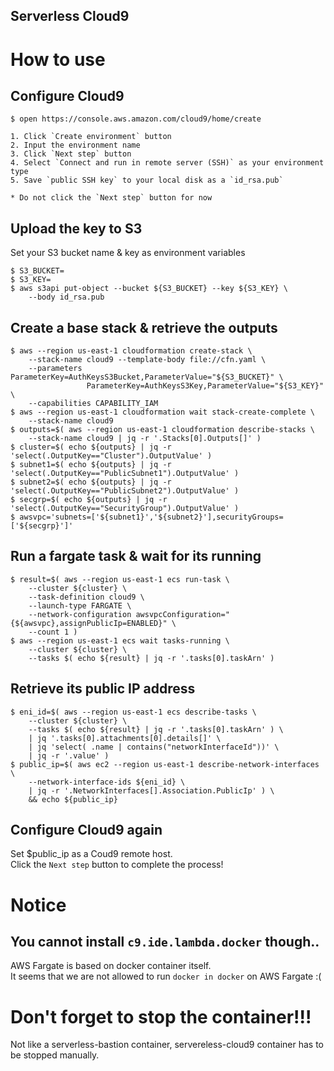 Serverless Cloud9
---

# How to use

## Configure Cloud9

```
$ open https://console.aws.amazon.com/cloud9/home/create
```

```
1. Click `Create environment` button
2. Input the environment name
3. Click `Next step` button
4. Select `Connect and run in remote server (SSH)` as your environment type
5. Save `public SSH key` to your local disk as a `id_rsa.pub`

* Do not click the `Next step` button for now
```

## Upload the key to S3

Set your S3 bucket name & key as environment variables

```
$ S3_BUCKET=
$ S3_KEY=
$ aws s3api put-object --bucket ${S3_BUCKET} --key ${S3_KEY} \
    --body id_rsa.pub
```

## Create a base stack & retrieve the outputs

```
$ aws --region us-east-1 cloudformation create-stack \
    --stack-name cloud9 --template-body file://cfn.yaml \
    --parameters ParameterKey=AuthKeysS3Bucket,ParameterValue="${S3_BUCKET}" \
                 ParameterKey=AuthKeysS3Key,ParameterValue="${S3_KEY}" \
    --capabilities CAPABILITY_IAM
$ aws --region us-east-1 cloudformation wait stack-create-complete \
    --stack-name cloud9
$ outputs=$( aws --region us-east-1 cloudformation describe-stacks \
    --stack-name cloud9 | jq -r '.Stacks[0].Outputs[]' )
$ cluster=$( echo ${outputs} | jq -r 'select(.OutputKey=="Cluster").OutputValue' )
$ subnet1=$( echo ${outputs} | jq -r 'select(.OutputKey=="PublicSubnet1").OutputValue' )
$ subnet2=$( echo ${outputs} | jq -r 'select(.OutputKey=="PublicSubnet2").OutputValue' )
$ secgrp=$( echo ${outputs} | jq -r 'select(.OutputKey=="SecurityGroup").OutputValue' )
$ awsvpc='subnets=['${subnet1}','${subnet2}'],securityGroups=['${secgrp}']'
```

## Run a fargate task & wait for its running

```
$ result=$( aws --region us-east-1 ecs run-task \
    --cluster ${cluster} \
    --task-definition cloud9 \
    --launch-type FARGATE \
    --network-configuration awsvpcConfiguration="{${awsvpc},assignPublicIp=ENABLED}" \
    --count 1 )
$ aws --region us-east-1 ecs wait tasks-running \
    --cluster ${cluster} \
    --tasks $( echo ${result} | jq -r '.tasks[0].taskArn' )
```

## Retrieve its public IP address

```
$ eni_id=$( aws --region us-east-1 ecs describe-tasks \
    --cluster ${cluster} \
    --tasks $( echo ${result} | jq -r '.tasks[0].taskArn' ) \
    | jq '.tasks[0].attachments[0].details[]' \
    | jq 'select( .name | contains("networkInterfaceId"))' \
    | jq -r '.value' )
$ public_ip=$( aws ec2 --region us-east-1 describe-network-interfaces \
    --network-interface-ids ${eni_id} \
    | jq -r '.NetworkInterfaces[].Association.PublicIp' ) \
    && echo ${public_ip}
```

## Configure Cloud9 again

Set $public_ip as a Coud9 remote host.  
Click the `Next step` button to complete the process!

# Notice

## You cannot install `c9.ide.lambda.docker` though..

AWS Fargate is based on docker container itself.  
It seems that we are not allowed to run `docker in docker` on AWS Fargate :(

# Don't forget to stop the container!!!

Not like a serverless-bastion container, servereless-cloud9 container has to be stopped manually.
